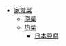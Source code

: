 - [家常菜](/md/家常菜/家常菜#家常菜)
  - [凉菜](/md/家常菜/家常菜#凉菜)
  - [热菜](/md/家常菜/家常菜#热菜)
    - [日本豆腐](/md/家常菜/家常菜#日本豆腐)